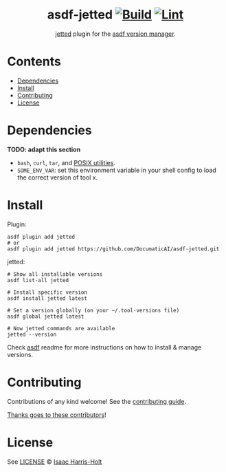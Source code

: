 <div align="center">

# asdf-jetted [![Build](https://github.com/DocumaticAI/asdf-jetted/actions/workflows/build.yml/badge.svg)](https://github.com/DocumaticAI/asdf-jetted/actions/workflows/build.yml) [![Lint](https://github.com/DocumaticAI/asdf-jetted/actions/workflows/lint.yml/badge.svg)](https://github.com/DocumaticAI/asdf-jetted/actions/workflows/lint.yml)

[jetted](https://github.com/DocumaticAI/jetted) plugin for the [asdf version manager](https://asdf-vm.com).

</div>

# Contents

- [Dependencies](#dependencies)
- [Install](#install)
- [Contributing](#contributing)
- [License](#license)

# Dependencies

**TODO: adapt this section**

- `bash`, `curl`, `tar`, and [POSIX utilities](https://pubs.opengroup.org/onlinepubs/9699919799/idx/utilities.html).
- `SOME_ENV_VAR`: set this environment variable in your shell config to load the correct version of tool x.

# Install

Plugin:

```shell
asdf plugin add jetted
# or
asdf plugin add jetted https://github.com/DocumaticAI/asdf-jetted.git
```

jetted:

```shell
# Show all installable versions
asdf list-all jetted

# Install specific version
asdf install jetted latest

# Set a version globally (on your ~/.tool-versions file)
asdf global jetted latest

# Now jetted commands are available
jetted --version
```

Check [asdf](https://github.com/asdf-vm/asdf) readme for more instructions on how to
install & manage versions.

# Contributing

Contributions of any kind welcome! See the [contributing guide](contributing.md).

[Thanks goes to these contributors](https://github.com/DocumaticAI/asdf-jetted/graphs/contributors)!

# License

See [LICENSE](LICENSE) © [Isaac Harris-Holt](https://github.com/DocumaticAI/)
